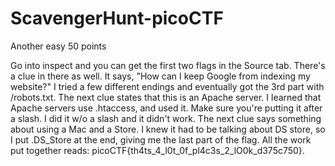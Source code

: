# ScavengerHunt-picoCTF
Another easy 50 points

Go into inspect and you can get the first two flags in the Source tab.
There's a clue in there as well.
It says, "How can I keep Google from indexing my website?"
I tried a few different endings and eventually got the 3rd part with /robots.txt.
The next clue states that this is an Apache server.
I learned that Apache servers use .htaccess, and used it.
Make sure you're putting it after a slash.
I did it w/o a slash and it didn't work.
The next clue says something about using a Mac and a Store.
I knew it had to be talking about DS store, so I put .DS_Store at the end, giving me the last part of the flag.
All the work put together reads: picoCTF{th4ts_4_l0t_0f_pl4c3s_2_lO0k_d375c750}.

